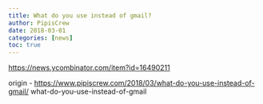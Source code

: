 ```yaml
---
title: What do you use instead of gmail?
author: PipisCrew
date: 2018-03-01
categories: [news]
toc: true
---
```


https://news.ycombinator.com/item?id=16490211

origin - https://www.pipiscrew.com/2018/03/what-do-you-use-instead-of-gmail/ what-do-you-use-instead-of-gmail